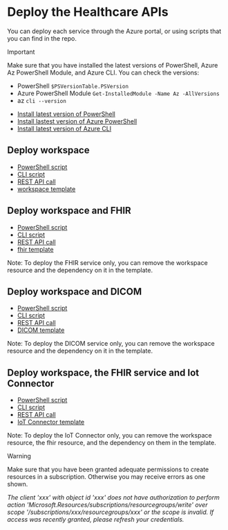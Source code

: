 # Deploy the Healthcare APIs

You can deploy each service through the Azure portal, or using scripts that you can find in the repo.

>[!Important]
>Make sure that you have installed the latest versions of PowerShell, Azure Az PowerShell Module, and Azure CLI. You can check the versions: 
>- PowerShell `$PSVersionTable.PSVersion`
>- Azure PowerShell Module `Get-InstalledModule -Name Az -AllVersions`
>- az `cli --version`

- [Install latest version of PowerShell](https://docs.microsoft.com/en-us/powershell/scripting/install/installing-powershell)
- [Install lastest version of Azure PowerShell](https://docs.microsoft.com/en-us/powershell/azure/install-az-ps)
- [Install latest version of Azure CLI](https://docs.microsoft.com/en-us/cli/azure/install-azure-cli)

## Deploy workspace
- [PowerShell script](/src/scripts/workspacearm.ps1)
- [CLI script](/src/scripts/workspacearm.bash)
- [REST API call](/src/scripts/workspacerest.http)
- [workspace template](/src/templates/workspacetemplate.json)

## Deploy workspace and FHIR
- [PowerShell script](/src/scripts/fhirarm.ps1)
- [CLI script](/src/scripts/fhirarm.bash)
- [REST API call](/src/scripts/fhirrest.http)
- [fhir template](/src/templates/workspacetemplate.json)

Note: To deploy the FHIR service only, you can remove the workspace resource and the dependency on it in the template.

## Deploy workspace and DICOM
- [PowerShell script](/src/scripts/dicomarm.ps1)
- [CLI script](/src/scripts/dicomarm.bash)
- [REST API call](/src/scripts/dicomrest.http)
- [DICOM template](/src/templates/dicomtemplate.json)

Note: To deploy the DICOM service only, you can remove the workspace resource and the dependency on it in the template.

## Deploy workspace, the FHIR service and Iot Connector
- [PowerShell script](/src/scripts/iotarm.ps1)
- [CLI script](/src/scripts/iotarm.bash)
- [REST API call](/src/scripts/iotrest.http)
- [IoT Connector template](/src/templates/iottemplate.json)

Note: To deploy the IoT Connector only, you can remove the workspace resource, the fhir resource, and the dependency on them in the template.

>[!Warning]
>Make sure that you have been granted adequate permissions to create resources in a subscription. Otherwise you may receive errors as one shown.
>
>*The client 'xxx' with object id 'xxx' does not have authorization to perform action 'Microsoft.Resources/subscriptions/resourcegroups/write' over scope '/subscriptions/xxx/resourcegroups/xxx' or the scope is invalid. If access was recently granted, please refresh your credentials.*
